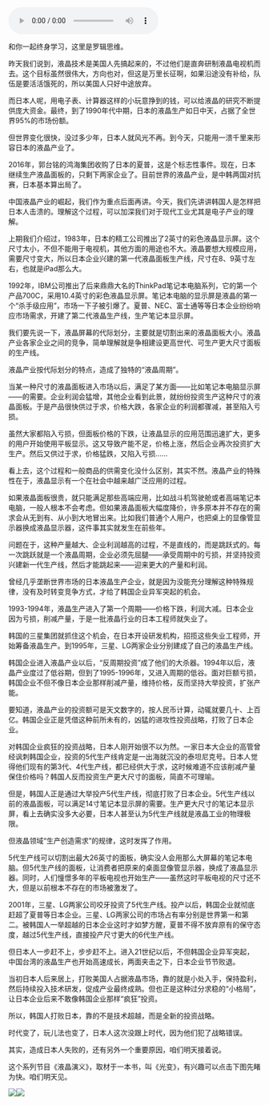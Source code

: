 <audio src="http://igetoss.cdn.igetget.com/mp3/201707/03/201707031503222114802541.mp3" controls="controls">您的浏览器不支持 audio 标签。</audio><p>和你一起终身学习，这里是罗辑思维。</p><p>昨天我们说到，液晶技术是美国人先搞起来的，不过他们是直奔研制液晶电视机而去。这个目标虽然很伟大，方向也对，但这是万里长征啊，如果沿途没有补给，队伍是要活活饿死的，所以美国人只好中途放弃。</p><p>而日本人呢，用电子表、计算器这样的小玩意挣到的钱，可以给液晶的研究不断提供庞大资金。最终，到了1990年代中期，日本的液晶生产如日中天，占据了全世界95%的市场份额。</p><p>但世界变化很快，没过多少年，日本人就风光不再。到今天，只能用一溃千里来形容日本的液晶产业了。</p><p>2016年，郭台铭的鸿海集团收购了日本的夏普，这是个标志性事件。现在，日本继续生产液晶面板的，只剩下两家企业了。目前世界的液晶产业，是中韩两国对抗赛，日本基本算出局了。</p><p>中国液晶产业的崛起，我们作为重点后面再讲。今天，我们先讲讲韩国人是怎样把日本人击溃的。理解这个过程，可以加深我们对于现代工业尤其是电子产业的理解。</p><p>上期我们介绍过，1983年，日本的精工公司推出了2英寸的彩色液晶显示屏。这个尺寸太小，不但不能用于电视机，其他方面的用途也不大。液晶要想大规模应用，需要尺寸变大，所以日本企业兴建的第一代液晶面板生产线，尺寸在8、9英寸左右，也就是iPad那么大。</p><p>1992年，IBM公司推出了后来鼎鼎大名的ThinkPad笔记本电脑系列，它的第一个产品700C，采用10.4英寸的彩色液晶显示屏。笔记本电脑的显示屏是液晶的第一个“杀手级应用”，市场一下子被引爆了。夏普、NEC、富士通等等日本企业纷纷响应市场需求，开建了第二代液晶生产线，生产笔记本显示屏。</p><p>我们要先说一下，液晶屏幕的代际划分，主要就是切割出来的液晶面板大小。液晶产业各家企业之间的竞争，简单理解就是争相建设更高世代、可生产更大尺寸面板的生产线。</p><p>液晶产业按代际划分的特点，造成了独特的“液晶周期”。</p><p>当某一种尺寸的液晶面板进入市场以后，满足了某方面——比如笔记本电脑显示屏——的需要。企业利润会猛增，其他企业看到此景，就纷纷投资生产这种尺寸的液晶面板。于是产品很快供过于求，价格大跌，各家企业的利润都骤减，甚至陷入亏损。</p><p>虽然大家都陷入亏损，但面板价格的下跌，让液晶显示的应用范围迅速扩大，更多的用户开始使用平板显示。这又导致产能不足，价格上涨，然后企业再次投资扩大生产。然后又供过于求，价格猛跌，又陷入亏损……</p><p>看上去，这个过程和一般商品的供需变化没什么区别，其实不然。液晶产业的特殊性在于，液晶显示有一个在社会中越来越广泛应用的过程。</p><p>如果液晶面板很贵，就只能满足那些高端应用，比如战斗机驾驶舱或者高端笔记本电脑，一般人根本不会考虑。但如果液晶面板大幅度降价，许多原本并不存在的需求会从无到有、从小到大地冒出来。比如我们普通个人用户，也把桌上的显像管显示器换成液晶显示器，这件事其实就发生在前些年。</p><p>问题在于，这种产量越大、企业利润越高的过程，不是直线的，而是跳跃式的。每一次跳跃就是一个液晶周期，企业必须先屈腿——承受周期中的亏损，并坚持投资兴建新一代生产线，然后才能跳起来——迎来更大的产量和利润。</p><p>曾经几乎垄断世界市场的日本液晶生产企业，就是因为没能充分理解这种特殊规律，没有及时转变竞争方式，才给了韩国企业异军突起的机会。</p><p>1993-1994年，液晶生产进入了第一个周期——价格下跌，利润大减。日本企业因为亏损，削减产量，于是一批液晶行业的日本工程师就失业了。</p><p>韩国的三星集团就抓住这个机会，在日本开设研发机构，招揽这些失业工程师，开始筹备液晶生产。到1995年，三星、LG两家企业分别建成了自己的液晶生产线。</p><p>韩国企业进入液晶产业以后，“反周期投资”成了他们的大杀器。1994年以后，液晶产业度过了低谷期，但到了1995-1996年，又进入周期的低谷。面对巨额亏损，韩国企业不但不像日本企业那样削减产量，维持价格，反而坚持大举投资，扩张产能。</p><p>要知道，液晶产业的投资额可是天文数字的，按人民币计算，动辄就要几十、上百亿。韩国企业正是凭借这种前所未有的，凶猛的进攻性投资战略，打败了日本企业。</p><p>对韩国企业疯狂的投资战略，日本人刚开始很不以为然。一家日本大企业的高管曾经讽刺韩国企业，投资的5代生产线肯定是一出海就沉没的泰坦尼克号。日本人觉得他们现有的第3代、4代生产线，都已经供大于求，这时候难道不应该削减产量保住价格吗？韩国人反而投资生产更大尺寸的面板，简直不可理喻。</p><p>但是，韩国人正是通过大举投产5代生产线，彻底打败了日本企业。5代生产线以前的液晶面板，可以满足14寸笔记本显示屏的需要。生产更大尺寸的笔记本显示屏，看上去确实没多大必要，日本人甚至认为5代生产线就是液晶工业的物理极限。</p><p>但液晶领域“生产创造需求”的规律，这时发挥了作用。</p><p>5代生产线可以切割出最大26英寸的面板，确实没人会用那么大屏幕的笔记本电脑。但5代生产线的面板，让消费者把原来的桌面显像管显示器，换成了液晶显示器。同时，人们憧憬多年的平板电视也开始生产——虽然这时平板电视的尺寸还不大，但是以前根本不存在的市场被激发了。</p><p>2001年，三星、LG两家公司咬牙投资了5代生产线。投产以后，韩国企业就彻底赶超了夏普等日本企业。三星、LG两家公司的市场占有率分别是世界第一和第二。被韩国人一举超越的日本企业这时才如梦方醒，夏普不得不放弃原有的保守态度，越过5代生产线，直接投产尺寸更大的6代生产线。</p><p>但日本人一步赶不上，步步赶不上。进入21世纪以后，不但韩国企业异军突起，中国台湾的液晶生产也开始高速成长，两面夹击之下，日本企业节节败退。</p><p>当初日本人后来居上，打败美国人占据液晶市场，靠的就是小处入手，保持盈利，然后持续投入技术研发，促成产业最终成熟。但也正是这种过分求稳的“小格局”，让日本企业后来不敢像韩国企业那样“疯狂”投资。</p><p>所以，韩国人打败日本，靠的不是技术超越，而是全新的投资战略。</p><p>时代变了，玩儿法也变了，日本人这次没跟上时代，因为他们犯了战略错误。</p><p>其实，造成日本人失败的，还有另外一个重要原因，咱们明天接着说。</p><p>这个系列节目《液晶演义》，取材于一本书，叫《光变》，有兴趣可以点击下图先睹为快。咱们明天见。</p><img src="https://piccdn.igetget.com/img/201707/03/201707032221305308861157.jpg" /><img src="https://piccdn.igetget.com/img/201707/03/201707031655038905425044.jpg" />